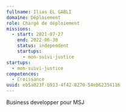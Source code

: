 ```yaml
---
fullname: Ilias EL GABLI
domaine: Déploiement
role: Chargé de déploiement
missions:
  - start: 2021-07-27
    end: 2022-06-30
    status: independent
    startups:
      - mon-suivi-justice
startups:
  - mon-suivi-justice
competences:
  - Croissance
uuid: eb5a023f-b913-4f42-8270-54eb62354116
---
```

Business developper pour MSJ